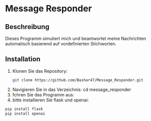 # Message Responder

## Beschreibung
Dieses Programm simuliert mich und beantwortet meine Nachrichten automatisch basierend auf vordefinierten Stichworten.
## Installation
1. Klonen Sie das Repository:
   ```bash
   git clone https://github.com/Bashar47/Message_Responder.git
2. Navigieren Sie in das Verzeichnis:
cd message_responder
3. fchren Sie das Programm aus:
4. bitte installieren Sie flask und openai:
```bash
pip install flask
pip install openai
```
